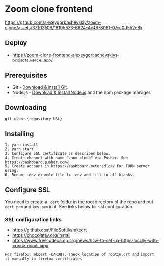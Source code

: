 # Zoom clone frontend

https://github.com/alexeygorbachevskiy/zoom-clone/assets/37103509/18105533-6624-4c46-8061-07cc0d552e85

## Deploy

- https://zoom-clone-frontend-alexeygorbachevskiys-projects.vercel.app/

## Prerequisites

- Git - [Download & Install Git](https://git-scm.com/downloads).
- Node.js - [Download & Install Node.js](https://nodejs.org/en/download/) and the npm package manager.

## Downloading

```
git clone {repository URL}
```

## Installing

```
1. yarn install 
2. yarn start
3. Configure SSL certificate as described below.
4. Create channel with name "zoom-clone" via Pusher. See https://dashboard.pusher.com/.
5. Create account in https://dashboard.metered.ca/ for TURN server using.
6. Rename .env.example file to .env and fill in all blanks.
```

## Configure SSL
You need to create a `.cert` folder in the root directory of the repo and put `cert.pem` and `key.pem` in it.
See links below for ssl configuration.

### SSL configuration links
- https://github.com/FiloSottile/mkcert
- https://chocolatey.org/install
- https://www.freecodecamp.org/news/how-to-set-up-https-locally-with-create-react-app/
```
For firefox: mkcert -CAROOT. Check location of rootCA.crt and import it manually to firefox certificates
``` 
